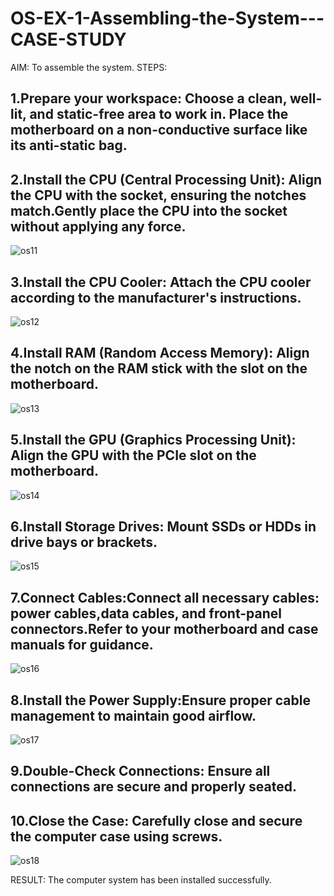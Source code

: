 # OS-EX-1-Assembling-the-System---CASE-STUDY

AIM:
To assemble the system.
STEPS:
## 1.Prepare your workspace: Choose a clean, well-lit, and static-free area to work in. Place the motherboard on a non-conductive surface like its anti-static bag.

## 2.Install the CPU (Central Processing Unit): Align the CPU with the socket, ensuring the notches match.Gently place the CPU into the socket without applying any force.
![os11](https://github.com/Iyyanar22009120/OS-EX-1-Assembling-the-System---CASE-STUDY/assets/118680259/0a33baba-6546-4569-8ae0-688558802ecc)
## 3.Install the CPU Cooler: Attach the CPU cooler according to the manufacturer's instructions.
![os12](https://github.com/Iyyanar22009120/OS-EX-1-Assembling-the-System---CASE-STUDY/assets/118680259/bbeb7398-0cac-44bb-93d5-b2fc37e44218)
## 4.Install RAM (Random Access Memory): Align the notch on the RAM stick with the slot on the motherboard.
![os13](https://github.com/Iyyanar22009120/OS-EX-1-Assembling-the-System---CASE-STUDY/assets/118680259/05d788ed-7a3a-430b-b9f5-edd0eb5d2d3c)
## 5.Install the GPU (Graphics Processing Unit): Align the GPU with the PCIe slot on the motherboard.
![os14](https://github.com/Iyyanar22009120/OS-EX-1-Assembling-the-System---CASE-STUDY/assets/118680259/0b22c43a-502b-48b1-8715-f8a53044878e)
## 6.Install Storage Drives: Mount SSDs or HDDs in drive bays or brackets.
![os15](https://github.com/Iyyanar22009120/OS-EX-1-Assembling-the-System---CASE-STUDY/assets/118680259/6704488b-d0b2-47ce-84f5-8884793de9a6)
## 7.Connect Cables:Connect all necessary cables: power cables,data cables, and front-panel connectors.Refer to your motherboard and case manuals for guidance.
![os16](https://github.com/Iyyanar22009120/OS-EX-1-Assembling-the-System---CASE-STUDY/assets/118680259/0cfc64ad-c3d1-438b-a658-4fef97f5c1d1)
## 8.Install the Power Supply:Ensure proper cable management to maintain good airflow.
![os17](https://github.com/Iyyanar22009120/OS-EX-1-Assembling-the-System---CASE-STUDY/assets/118680259/ffa960f5-13dd-4716-a464-023dc8cf3363)
## 9.Double-Check Connections: Ensure all connections are secure and properly seated.

## 10.Close the Case: Carefully close and secure the computer case using screws.
![os18](https://github.com/Iyyanar22009120/OS-EX-1-Assembling-the-System---CASE-STUDY/assets/118680259/b462c53e-4309-461f-ab02-769ac7db06fa)

RESULT:
The computer system has been installed successfully.
